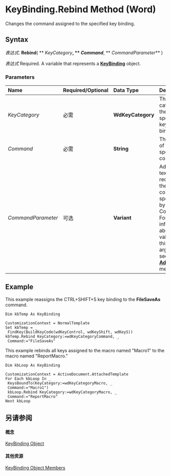 
# KeyBinding.Rebind Method (Word)

Changes the command assigned to the specified key binding.


## Syntax

 _表达式_. **Rebind**( ** _KeyCategory_**, ** _Command_**, ** _CommandParameter_** )

 _表达式_ Required. A variable that represents a **[KeyBinding](0f691196-76ef-135d-a8c9-b2fb9f9ac695.md)** object.


### Parameters



|**Name**|**Required/Optional**|**Data Type**|**Description**|
|:-----|:-----|:-----|:-----|
| _KeyCategory_|必需|**WdKeyCategory**|The key category of the specified key binding.|
| _Command_|必需|**String**|The name of the specified command.|
| _CommandParameter_|可选|**Variant**|Additional text, if any, required for the command specified by Command. For information about values for this argument, see the  **[Add](b73a8af4-6e8f-7613-a8a5-b0c9f7c995ae.md)** method.|

## Example

This example reassigns the CTRL+SHIFT+S key binding to the  **FileSaveAs** command.


```
Dim kbTemp As KeyBinding 
 
CustomizationContext = NormalTemplate 
Set kbTemp = _ 
 FindKey(BuildKeyCode(wdKeyControl, wdKeyShift, wdKeyS)) 
kbTemp.Rebind KeyCategory:=wdKeyCategoryCommand, _ 
 Command:="FileSaveAs"
```

This example rebinds all keys assigned to the macro named "Macro1" to the macro named "ReportMacro."




```
Dim kbLoop As KeyBinding 
 
CustomizationContext = ActiveDocument.AttachedTemplate 
For Each kbLoop In _ 
 KeysBoundTo(KeyCategory:=wdKeyCategoryMacro, _ 
 Command:="Macro1") 
 kbLoop.Rebind KeyCategory:=wdKeyCategoryMacro, _ 
 Command:="ReportMacro" 
Next kbLoop
```


## 另请参阅


#### 概念


[KeyBinding Object](0f691196-76ef-135d-a8c9-b2fb9f9ac695.md)
#### 其他资源


[KeyBinding Object Members](http://msdn.microsoft.com/library/ff0776e1-3695-a392-992b-9d5a772449dc%28Office.15%29.aspx)